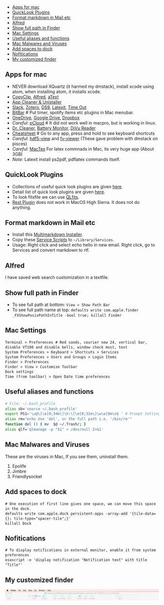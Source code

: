- [Apps for mac](#apps-for-mac)
- [QuickLook Plugins](#quicklook-plugins)
- [Format markdown in Mail etc](#format-markdown-in-mail-etc)
- [Alfred](#alfred)
- [Show full path in Finder](#show-full-path-in-finder)
- [Mac Settings](#mac-settings)
- [Useful aliases and functions](#useful-aliases-and-functions)
- [Mac Malwares and Viruses](#mac-malwares-and-viruses)
- [Add spaces to dock](#add-spaces-to-dock)
- [Nofitications](#nofitications)
- [My customized finder](#my-customized-finder)

## Apps for mac
- NEVER download XQuartz (it harmed my dmstack), install xcode using atom, when installing atom, it installs xcode.
- [CopyClip][copyclip], [Alfred][alfred], [aText][atext]
- [App Cleaner & Unistaller][app-cleaner-and-uninstaller]
- [Slack][slack], [Zotero][zotero], [DS9][ds9], [Latexit][latexit], [Time Out][time-out]
- [BitBar][bitbar] # Put timer, spotify items etc plugins in Mac menubar.
- [OneDrive][onedrive], [Google Drive][google-drive], [Dropbox][dropbox]
-  _Careful:_ [pCloud][pcloud] # It did not work well in macpro, but is working in linux.
- [Dr. Cleaner][dr-cleaner], [Battery Monitor][battery-monitor], [DjVu Reader][djvu-reader]
- [Cheatsheet][cheatsheet] # Go to any app, press and hold to see keyboard shortcuts
- _Careful:_ [hdf5-view][hdf5-view] and [fv-viewer][fv-viewer] (These gave problem with dmstack on pisces)
- _Careful:_ [MacTex][mactex] For latex commnads in Mac, its very huge app (About 3GB)
- _Note:_ Latexit install ps2pdf, pdflatex commands itself.

## QuickLook Plugins
- Collections of useful quick look plugins are given [here](https://github.com/sindresorhus/quick-look-plugins).
- Detail list of quick look plugins are given [here](http://www.quicklookplugins.com/).
- To look fitsfile we can use [QLfits](https://github.com/onekiloparsec/QLFits).
- [Rest Plugin](https://github.com/cluther/qlrest) does not work in MacOS High Sierra. It does not do anything.

## Format markdown in Mail etc
- Install this [Multimarkdown Installer](http://brettterpstra.com/2013/03/08/new-in-the-markdown-service-tools-in-place-markdown-to-rtf/).
- Copy these [Service Scripts](http://brettterpstra.com/projects/markdown-service-tools/) to `~/Library/Services`.
- Usage: Right click and select echo hello in new email. Right click, go to Services and convert markdown to rtf.


## Alfred
I have saved web search customization in a textfile.

## Show full path in Finder
- To see full path at bottom: `View > Show Path Bar`
- To see full path name at top: `defaults write com.apple.finder _FXShowPosixPathInTitle -bool true; killall Finder`

## Mac Settings
```
Terminal > Preferences # Red sands, courier new 24, vertical bar, disable VT100 and disable bells, window check most, text
System Preferences > Keyboard > Shortcuts > Services
System Preferences > Users and Groups > Login Items
Finder > Preferences 
Finder > View > Customize Toolbar
Dock settings
Time (from toolbar) > Open Date time preferences

```

## Useful aliases and functions
```bash
# File: ~/.bash_profile
alias sb='source ~/.bash_profile'
export PS1='\u@\[\e[0;34m\]\h:\[\e[0;31m\]\w\e[0m\n$ ' # Prompt Settings in terminal.
alias rm="echo Use 'del', or the full path i.e. '/bin/rm'"
function del () { mv  $@ ~/.Trash/; }
alias qlf='qlmanage -p "$1" > /dev/null 2>&1'
```

## Mac Malwares and Viruses
These are the viruses in Mac, If you see them, uninstall them.
1. Epolife
2. Jimbre
3. Friendlysocket

## Add spaces to dock
```
# One execution of first line gives one space, we can move this space in the dock.
defaults write com.apple.dock persistent-apps -array-add '{tile-data={}; tile-type="spacer-tile";}'
killall Dock
```

## Nofitications
```
# To display notifications in external monitor, enable it from system preferences
osascript -e 'display notification "Notification text" with title "Title"'
```


## My customized finder
![Finder Customized Toolbar](images/Finder_toolbar.png)

[alfred]: https://www.alfredapp.com/
[app-cleaner-and-uninstaller]: https://itunes.apple.com/us/app/app-cleaner-uninstaller/id1013897218?mt=12
[atext]: http://www.trankynam.com/atext/
[battery-monitor]: https://www.macupdate.com/app/mac/50775/battery-monitor
[bitbar]: https://github.com/matryer/bitbar
[cheatsheet]: https://www.mediaatelier.com/CheatSheet/
[copyclip]: https://itunes.apple.com/us/app/copyclip-clipboard-history-manager/id595191960?mt=12
[djvu-reader]: http://www.djvu.org/resources/
[dr-cleaner]: https://www.drcleaner.com/dr-cleaner/
[dropbox]: https://www.dropbox.com/install
[ds9]: http://ds9.si.edu/site/Download.html
[fv-viewer]: https://heasarc.gsfc.nasa.gov/ftools/fv/
[google-drive]: https://www.google.com/drive/download/
[hdf5-view]: https://www.hdfgroup.org/downloads/
[latexit]: https://www.chachatelier.fr/latexit/latexit-downloads.php
[mactex]: http://www.tug.org/mactex/downloading.html
[onedrive]: https://onedrive.live.com/about/en-us/download/
[pcloud]: https://www.pcloud.com/how-to-install-pcloud-drive-mac-os.html?download=mac
[slack]: https://slack.com/downloads/osx
[time-out]: http://www.dejal.com/download/?prod=timeout&vers=2.4&rel=gen&lang=en&op=show&ref=timeout
[zotero]: https://www.zotero.org/download/





